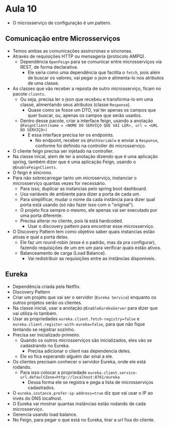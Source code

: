# Aula 10

* O microsserviço de configuração é um pattern.

## Comunicação entre Microsserviços
* Temos ambas as comunicações assíncronas e síncronas.
* Através de requisições HTTP ou mensageria (protocolo AMPQ).
  * Dependência `OpenFeign` para se comunicar entre microsserviços via REST, de forma declarativa.
    * Ele seria como uma dependência que facilita o `fetch`, pois além de buscar os valores, vai pegar o json e alimenta-lo nos atributos de uma classe.
* As classes que vão receber a reposta de outro microsserviço, ficam no pacote `clients`.
  * Ou seja, precisa ler o json que recebeu e transforma-lo em uma classe, alimentando seus atributos (classe `Response`).
    * Quase como se fosse um DTO, vai ter apenas os campos que quer buscar, ou, apenas os campos que serão usados.
  * Dentro desse pacote, criar a interface feign, usando a anotação `@FeignClient(name = <NOME DO SERVIÇO QUE VAI LER>, url = <URL DO SERVIÇO>)`
    * E essa interface precisa ter os endpoints.
      * No endpoint, receber os `@PathVariable` e enviar a `Response`, conforme foi definido na controller do microsserviço.
* O cliente feign precisa ser injetado na controller.
* Na classe inical, alem de ter a anotação dizendo que é uma aplicação spring, também dizer que é uma aplicação Feign, usando o `@EnableFeignClients`.
* O feign é síncrono.
* Para não sobrecarregar tanto um microserviço, instanciar o microsserviço quantas vezes for necessário.
  * Para isso, duplicar as instancias pelo spring boot dashboard.
  * Usa variáveis de ambiente para dizer a porta de cada um.
  * Para simplificar, mudar o nome da cada instância para dizer qual porta está usando (só não fazer isso com o "original").
  * O projeto fica sempre o mesmo, ele apenas vai ser executado por uma porta diferente.
  * Precisa alterar no cliente, pois lá está hardcoded.
    * Usar o discovery pattern para encontrar esse microsserviço.
* O Discovery Pattern tem como objetivo saber quais instancias estão ativas e qual a porta delas.
  * Ele faz um round-robin (esse é o padrão, mas da pra configurar), fazendo requisições de um em um para verificar quais estão ativos.
  * Balanceamento de carga (Load Balance).
    * Vai redistribuir as requisições entre as instâncias disponíveis.


## Eureka
* Dependência criada pela Netflix.
* Discovery Pattern
* Criar um projeto que vai ser o servidor (`Eureka Service`) enquanto os outros projetos serão os clientes.
* Na classe inicial, usar a anotação `@EnableEurekaServer` para dizer que vai utiliza-lo também.
* Usar as propriedades `eureka.client.fetch-registry=false` e `eureka.client.register-with-eureka=false`, para que não fique tentando se registrar sozinho.
* Precisa ser inicializado primeiro.
  * Quando os outros microsserviços são inicializados, eles vão se cadastrando no Eureka.
    * Precisa adicionar o client nas dependencia deles.
  * Ele so fica esperando alguém dar sinal a ele.
* Os clientes precisam conhecer o servidor Eureka, onde ele está rodando.
  * Para isso colocar a propriedade `eureka.client.service-url.defaultZone=http://localhost:8761/eureka`
    * Dessa forma ele se registra e pega a lista de microsserviços cadastrados.
* O `eureka.instance.prefer-ip-address=true` diz que vai usar o IP ao invés do DNS localhost.
* O Eureka vai mostrar quantas instâncias estão rodando de cada microsserviço.
* Gerencia usando load balance.
* No Feign, para pegar o que está no Eureka, tirar a url fixa do cliente.